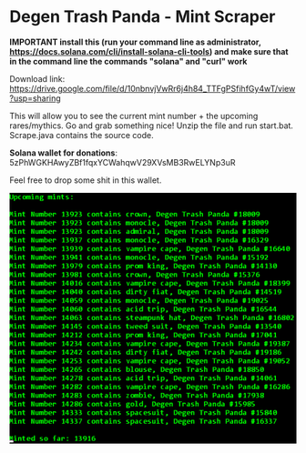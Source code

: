 # Degen Trash Panda - Mint Scraper

**IMPORTANT install this (run your command line as administrator, https://docs.solana.com/cli/install-solana-cli-tools) and make sure that in the command line the commands "solana" and "curl" work**

Download link: https://drive.google.com/file/d/10nbnvjVwRr6j4h84_TTFgPSfihfGy4wT/view?usp=sharing

This will allow you to see the current mint number + the upcoming rares/mythics. Go and grab something nice! 
Unzip the file and run start.bat. Scrape.java contains the source code.

__Solana wallet for donations__: 5zPhWGKHAwyZBf1fqxYCWahqwV29XVsMB3RwELYNp3uR

Feel free to drop some shit in this wallet.

![scraper](./screenshot.png)
